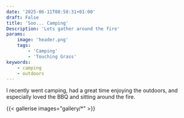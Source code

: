 ```yaml
---
date: '2025-06-11T08:58:31+01:00'
draft: False
title: 'Soo... Camping'
Description: 'Lets gather around the fire'
params:
    image: 'header.png'
    tags:
        - 'Camping'
        - 'Touching Grass'
keywords:
    - camping
    - outdoors
---
```


I recently went camping, had a great time enjoying the outdoors, and especially loved the BBQ and sitting around the fire.

{{< gallerise images="gallery/*" >}}
